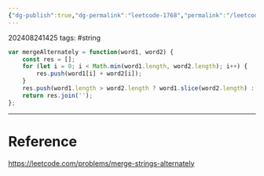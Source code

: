 ```yaml
---
{"dg-publish":true,"dg-permalink":"leetcode-1768","permalink":"/leetcode-1768/"}
---
```


202408241425
tags: #string

```js
var mergeAlternately = function(word1, word2) {
	const res = [];
	for (let i = 0; i < Math.min(word1.length, word2.length); i++) {
		res.push(word1[i] + word2[i]);
	}
	res.push(word1.length > word2.length ? word1.slice(word2.length) : word2.slice(word1.length));
	return res.join('');
};
```

---
# Reference

https://leetcode.com/problems/merge-strings-alternately